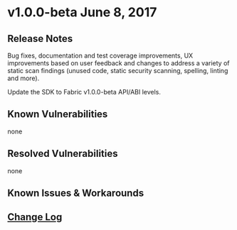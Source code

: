 # v1.0.0-beta June 8, 2017

## Release Notes
Bug fixes, documentation and test coverage improvements, UX improvements based on user feedback and changes to address a variety of static scan findings (unused code, static security scanning, spelling, linting and more).

Update the SDK to Fabric v1.0.0-beta API/ABI levels.

## Known Vulnerabilities
none

## Resolved Vulnerabilities
none

## Known Issues & Workarounds

## [Change Log](https://github.com/hyperledger/fabric-sdk-java/blob/master/CHANGELOG.md#v100-beta-june-8-2017)
